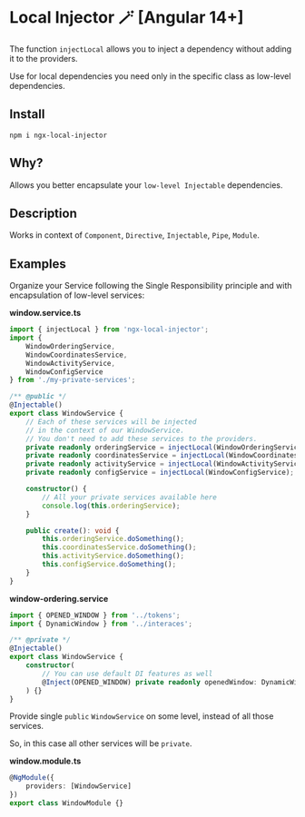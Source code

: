 # Local Injector 🪄 [Angular 14+]

The function `injectLocal` allows you to inject a dependency without adding it to the providers.

Use for local dependencies you need only in the specific class as low-level dependencies.

## Install

```
npm i ngx-local-injector
```

## Why?

Allows you better encapsulate your `low-level Injectable` dependencies.

## Description

Works in context of `Component`, `Directive`, `Injectable`, `Pipe`, `Module`.

## Examples

Organize your Service following the Single Responsibility principle and with encapsulation of low-level services:

**window.service.ts**
``` typescript
import { injectLocal } from 'ngx-local-injector';
import {
    WindowOrderingService,
    WindowCoordinatesService,
    WindowActivityService,
    WindowConfigService
} from './my-private-services';

/** @public */
@Injectable()
export class WindowService {
    // Each of these services will be injected
    // in the context of our WindowService.
    // You don't need to add these services to the providers.
    private readonly orderingService = injectLocal(WindowOrderingService);
    private readonly coordinatesService = injectLocal(WindowCoordinatesService);
    private readonly activityService = injectLocal(WindowActivityService);
    private readonly configService = injectLocal(WindowConfigService);

    constructor() {
        // All your private services available here
        console.log(this.orderingService);
    }

    public create(): void {
        this.orderingService.doSomething();
        this.coordinatesService.doSomething();
        this.activityService.doSomething();
        this.configService.doSomething();
    }
}
```

**window-ordering.service**
``` typescript
import { OPENED_WINDOW } from '../tokens';
import { DynamicWindow } from '../interaces';

/** @private */
@Injectable()
export class WindowService {
    constructor(
        // You can use default DI features as well
        @Inject(OPENED_WINDOW) private readonly openedWindow: DynamicWindow
    ) {}
}
```

Provide single `public` `WindowService` on some level, instead of all those services.

So, in this case all other services will be `private`.

**window.module.ts**
``` typescript
@NgModule({
    providers: [WindowService]
})
export class WindowModule {}
```

